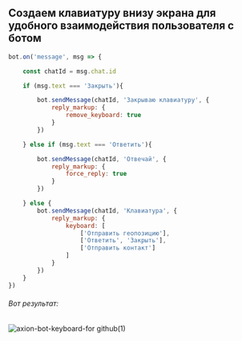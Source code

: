 ## Создаем клавиатуру внизу экрана для удобного взаимодействия пользователя с ботом

``` javascript
bot.on('message', msg => {

    const chatId = msg.chat.id

    if (msg.text === 'Закрыть'){

        bot.sendMessage(chatId, 'Закрываю клавиатуру', {
            reply_markup: {
                remove_keyboard: true
            }
        })

    } else if (msg.text === 'Ответить'){

        bot.sendMessage(chatId, 'Отвечай', {
            reply_markup: {
                force_reply: true
            }
        })

    } else {
        bot.sendMessage(chatId, 'Клавиатура', {
            reply_markup: {
                keyboard: [
                    ['Отправить геопозицию'],
                    ['Ответить', 'Закрыть'],
                    ['Отправить контакт']
                ]
            }
        })
    }
})

```

###### Вот результат:
![axion-bot-keyboard-for github(1)](https://user-images.githubusercontent.com/82906305/116095761-60e56280-a6b1-11eb-86ad-1d64dcfdfd10.gif)
